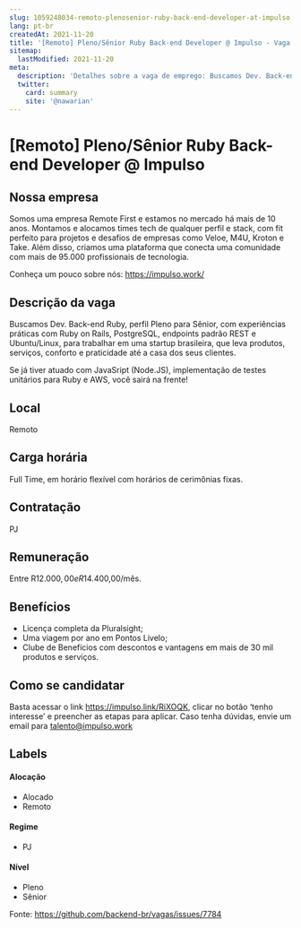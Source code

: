 ```yaml
---
slug: 1059248034-remoto-plenosenior-ruby-back-end-developer-at-impulso
lang: pt-br
createdAt: 2021-11-20
title: '[Remoto] Pleno/Sênior Ruby Back-end Developer @ Impulso - Vaga de Emprego'
sitemap:
  lastModified: 2021-11-20
meta:
  description: 'Detalhes sobre a vaga de emprego: Buscamos Dev. Back-end Ruby, perfil Pleno para Sênior, com experiências práticas com Ruby on Rails, PostgreSQL, endpoints padrão REST e Ubuntu/Linux, para trabalhar em uma startup brasileira, que leva produtos, serviços, conforto e praticidade até a casa dos seus clientes. Se já tiver atuado com JavaSript (Node.JS), implementação de testes unitários para Ruby e AWS, você sairá na frente!'
  twitter:
    card: summary
    site: '@nawarian'
---
```


# [Remoto] Pleno/Sênior Ruby Back-end Developer @ Impulso

## Nossa empresa

Somos uma empresa Remote First e estamos no mercado há mais de 10 anos. Montamos e alocamos times tech de qualquer perfil e stack, com fit perfeito para projetos e desafios de empresas como Veloe, M4U, Kroton e Take. Além disso, criamos uma plataforma que conecta uma comunidade com mais de 95.000 profissionais de tecnologia.

Conheça um pouco sobre nós: https://impulso.work/

## Descrição da vaga

Buscamos Dev. Back-end Ruby, perfil Pleno para Sênior, com experiências práticas com Ruby on Rails, PostgreSQL, endpoints padrão REST e Ubuntu/Linux, para trabalhar em uma startup brasileira, que leva produtos, serviços, conforto e praticidade até a casa dos seus clientes.

Se já tiver atuado com JavaSript (Node.JS), implementação de testes unitários para Ruby e AWS, você sairá na frente! 

## Local

Remoto

## Carga horária

Full Time, em horário flexível com horários de cerimônias fixas.

## Contratação

PJ 

## Remuneração

Entre R$12.000,00 e R$14.400,00/mês.

## Benefícios

- Licença completa da Pluralsight;
- Uma viagem por ano em Pontos Livelo;
- Clube de Benefícios com descontos e vantagens em mais de 30 mil produtos e serviços.

## Como se candidatar

Basta acessar o link https://impulso.link/RiXOQK, clicar no botão ‘tenho interesse’ e preencher as etapas para aplicar. Caso tenha dúvidas, envie um email para talento@impulso.work

## Labels
<!-- retire os labels que não fazem sentido à vaga -->

#### Alocação
- Alocado
- Remoto

#### Regime

- PJ

#### Nível

- Pleno
- Sênior






Fonte: https://github.com/backend-br/vagas/issues/7784